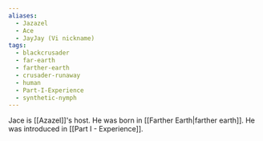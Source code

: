 ```yaml
---
aliases:
  - Jazazel
  - Ace
  - JayJay (Vi nickname)
tags:
  - blackcrusader
  - far-earth
  - farther-earth
  - crusader-runaway
  - human
  - Part-I-Experience
  - synthetic-nymph
---
```

Jace is [[Azazel]]'s host. He was born in [[Farther Earth|farther earth]]. He was introduced in [[Part I - Experience]].
